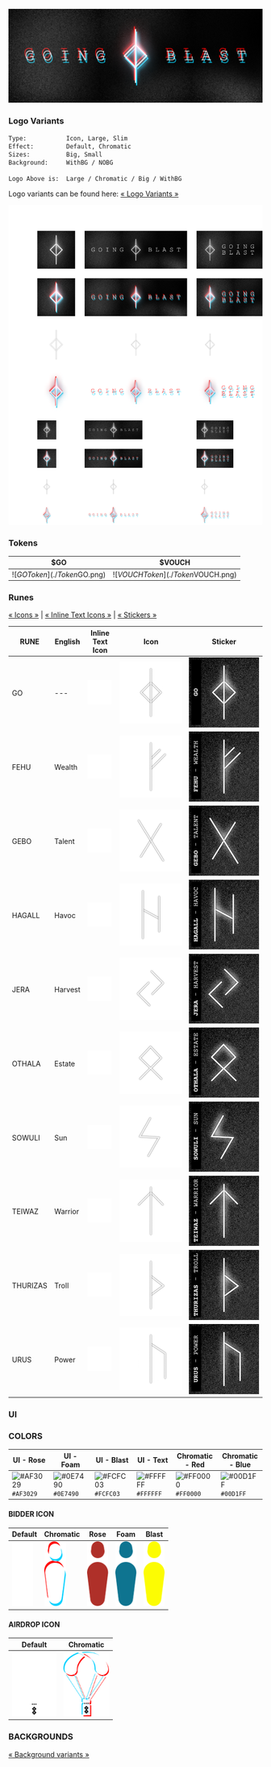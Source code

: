 ![GOING BLAST logo with chromatic aberration effect applied](./Logo%20Large%20-%20Chromatic.png "Logo Large - Chromatic")

### Logo Variants

```
Type:           Icon, Large, Slim
Effect:         Default, Chromatic
Sizes:          Big, Small
Background:     WithBG / NOBG

Logo Above is:  Large / Chromatic / Big / WithBG
```

Logo variants can be found here:
[« Logo Variants »](./Logo%20Variants/)

![All Logo Variants Table](./Logos%20Overview.png)


### Tokens
| $GO  | $VOUCH |
| ------------- | ------------- |
| ![$GO Token](./Token%20Icon%20-%20$GO.png)  | ![$VOUCH Token](./Token%20Icon%20-%20$VOUCH.png)  |

### Runes

[« Icons »](./Runes/Large%20Icons/)  | [« Inline Text Icons »](./Runes/Inline%20Text%20Icons/) | [« Stickers »](./Runes/Stickers/)


| RUNE | English | Inline Text Icon | Icon | Sticker |
|------|---------|------------------|------|---------|
|GO | --- | <img src='./Runes/Inline Text Icons/Rune Inline Icon - GO.svg' /> | ![GO Icon](./Runes/Large%20Icons/Rune%20Icon%20Large%20-%20GO.png) | ![GO Sticker](./Runes/Stickers/Rune%20Sticker%20-%20GO.png) |
| FEHU | Wealth | <img src='./Runes/Inline Text Icons/Rune Inline Icon - FEHU.svg' /> | ![FEHU Icon](./Runes/Large%20Icons/Rune%20Icon%20Large%20-%20FEHU.png) | ![FEHU Sticker](./Runes/Stickers/Rune%20Sticker%20-%20Fehu.png) |
| GEBO | Talent | <img src='./Runes/Inline Text Icons/Rune Inline Icon - GEBO.svg' /> | ![GEBO Icon](./Runes/Large%20Icons/Rune%20Icon%20Large%20-%20GEBO.png) | ![GEBO Sticker](./Runes/Stickers/Rune%20Sticker%20-%20Gebo.png) |
| HAGALL | Havoc | <img src='./Runes/Inline Text Icons/Rune Inline Icon - HAGALL.svg' /> | ![HAGALL Icon](./Runes/Large%20Icons/Rune%20Icon%20Large%20-%20HAGALL.png) | ![HAGALL Sticker](./Runes/Stickers/Rune%20Sticker%20-%20Hagall.png) |
| JERA | Harvest | <img src='./Runes/Inline Text Icons/Rune Inline Icon - JERA.svg' /> | ![JERA Icon](./Runes/Large%20Icons/Rune%20Icon%20Large%20-%20JERA.png) | ![JERA Sticker](./Runes/Stickers/Rune%20Sticker%20-%20Jera.png) |
| OTHALA | Estate | <img src='./Runes/Inline Text Icons/Rune Inline Icon - OTHALA.svg' /> | ![OTHALA Icon](./Runes/Large%20Icons/Rune%20Icon%20Large%20-%20OTHALA.png) | ![OTHALA Sticker](./Runes/Stickers/Rune%20Sticker%20-%20Othala.png) |
| SOWULI | Sun | <img src='./Runes/Inline Text Icons/Rune Inline Icon - SOWULI.svg' /> | ![SOWULI Icon](./Runes/Large%20Icons/Rune%20Icon%20Large%20-%20SOWULI.png) | ![SOWULI Sticker](./Runes/Stickers/Rune%20Sticker%20-%20Sowuli.png) |
| TEIWAZ | Warrior | <img src='./Runes/Inline Text Icons/Rune Inline Icon - TEIWAZ.svg' /> | ![TEIWAZ Icon](./Runes/Large%20Icons/Rune%20Icon%20Large%20-%20TEIWAZ.png) | ![TEIWAZ Sticker](./Runes/Stickers/Rune%20Sticker%20-%20Teiwaz.png) |
| THURIZAS | Troll | <img src='./Runes/Inline Text Icons/Rune Inline Icon - THURIZAS.svg' /> | ![THURIZAS Icon](./Runes/Large%20Icons/Rune%20Icon%20Large%20-%20THURIZAS.png) | ![THURIZAS Sticker](./Runes/Stickers/Rune%20Sticker%20-%20Thurizas.png) |
| URUS | Power | <img src='./Runes/Inline Text Icons/Rune Inline Icon - URUS.svg' /> | ![URUS Icon](./Runes/Large%20Icons/Rune%20Icon%20Large%20-%20URUS.png) | ![URUS Sticker](./Runes/Stickers/Rune%20Sticker%20-%20Urus.png) |



### UI

### COLORS
| UI - Rose | UI - Foam | UI - Blast | UI - Text | Chromatic - Red | Chromatic - Blue |
|-----------|-----------|-----------|-----------|-----------|-----------|
| ![#AF3029](https://placehold.co/15x15/AF3029/AF3029.png) `#AF3029` | ![#0E7490](https://placehold.co/15x15/0E7490/0E7490.png) `#0E7490` | ![#FCFC03](https://placehold.co/15x15/FCFC03/FCFC03.png) `#FCFC03` | ![#FFFFFF](https://placehold.co/15x15/FFFFFF/FFFFFF.png) `#FFFFFF` | ![#FF0000](https://placehold.co/15x15/FF0000/FF0000.png) `#FF0000` | ![#00D1FF](https://placehold.co/15x15/00D1FF/00D1FF.png) `#00D1FF` |

#### BIDDER ICON

| Default | Chromatic | Rose | Foam | Blast |
|---------|---------|---------|---------|---------|
| <img src='./UI Sugar/Bidder - Default.png' height='128'/> | <img src='./UI Sugar/Bidder - Chromatic.png' height='128'/> | <img src='./UI Sugar/Bidder - Rose.png' height='128'/>  |  <img src='./UI Sugar/Bidder - Foam.png' height='128'/> |  <img src='./UI Sugar/Bidder - Blast.png' height='128'/> | 

#### AIRDROP ICON
| Default | Chromatic |
|--------|---------|
|<img src='./UI Sugar/Airdrop - Default.png' height='128'/> | <img src='./UI Sugar/Airdrop - Chromatic.png' height='128'/> |

### BACKGROUNDS

[« Background variants »](./Backgrounds/)
